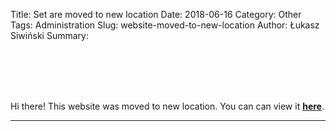 Title: Set are moved to new location
Date: 2018-06-16
Category: Other
Tags: Administration
Slug: website-moved-to-new-location
Author: Łukasz Siwiński
Summary: 

<br/>
<br/>
<br/>
<br/>

Hi there! This website was moved to new location. You can can view it **[here](https://hopbit.github.io/DJ/)**.

----
